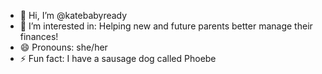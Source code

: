 - 👋 Hi, I’m @katebabyready
- 👀 I’m interested in: Helping new and future parents better manage their finances! 
- 😄 Pronouns: she/her
- ⚡ Fun fact: I have a sausage dog called Phoebe

<!---
katebabyready/katebabyready is a ✨ special ✨ repository because its `README.md` (this file) appears on your GitHub profile.
You can click the Preview link to take a look at your changes.
--->
